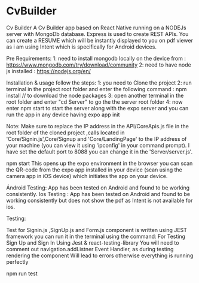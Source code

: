 # CvBuilder

Cv Builder
A Cv Builder app based on React Native running on a NODEJs server with MongoDb database. Express is used to create REST APIs. You can create a RESUME which will be instantly displayed to you on pdf viewer as i am using Intent which is specifically for Android devices.
  
Pre Requirements:
1: need to install mongodb locally on the device from : https://www.mongodb.com/try/download/community 
2: need to have node js installed : https://nodejs.org/en/


Installation & usage
follow the steps:
1: you need to Clone the project 
2: run terminal in the project root folder and enter the following command : npm install // to download the node packages
3: open another terminal in the root folder and enter "cd Server" to go the the server root folder
4: now enter npm start to start the server along with the expo server and you can run the app in any device having expo app init

Note:
Make sure to replace the IP address in the API/CoreApis.js file in the root folder of the cloned project ,calls located in 'Core/Signin.js',Core/Signup and 'Core/LandingPage' to the IP address of your machine (you can view it using 'ipconfig' in your command prompt). I have set the default port to 8088 you can change it in the 'Server/server.js'.

npm start
This opens up the expo environment in the browser you can scan the QR-code from the expo app installed in your device (scan using the camera app in iOS device) which initiates the app on your device.

Ándroid Testing:
App has been tested on Android and found to be working consistently.
Ios Testing :
App has been tested on Android and found to be working consistently but does not show the pdf as Intent is not available for ios.

Testing:

Test for Signin.js ,SignUp.js and Form.js component is written using JEST framework you can run it in the terminal using the command:
For Testing Sign Up and Sign In Using Jest & react-testing-library You will need to comment out navigation.addListner Event Handler,
as during testing rendering the component Will lead to errors otherwise everything is running perfectly


npm run test







